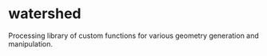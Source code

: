 # watershed

Processing library of custom functions for various geometry generation and manipulation. 
